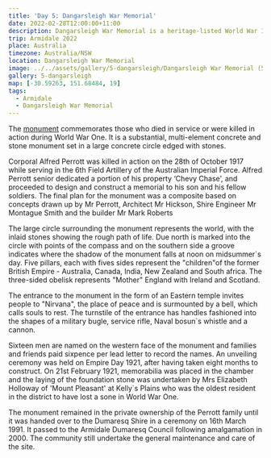 ```yaml
---
title: 'Day 5: Dangarsleigh War Memorial'
date: 2022-02-28T12:00:00+11:00
description: Dangarsleigh War Memorial is a heritage-listed World War I memorial.
trip: Armidale 2022
place: Australia
timezone: Australia/NSW
location: Dangarsleigh War Memorial
image: ../../assets/gallery/5-dangarsleigh/Dangarsleigh War Memorial (5).jpeg
gallery: 5-dangarsleigh
map: [-30.59263, 151.68484, 19]
tags:
  - Armidale
  - Dangarsleigh War Memorial
---
```


The [monument](https://monumentaustralia.org.au/themes/conflict/ww1/display/97050-dangarsleigh-war-memorial) commemorates those who died in service or were killed in action during World War One. It is a substantial, multi-element concrete and stone monument set in a large concrete circle edged with stones.

Corporal Alfred Perrott was killed in action on the 28th of October 1917 while serving in the 6th Field Artillery of the Australian Imperial Force. Alfred Perrott senior dedicated a portion of his property ‘Chevy Chase’, and proceeded to design and construct a memorial to his son and his fellow soldiers. The final plan for the monument was a composite based on concepts drawn up by Mr Perrott, Architect Mr Hickson, Shire Engineer Mr Montague Smith and the builder Mr Mark Roberts

The large circle surrounding the monument represents the world, with the inlaid stones showing the rough path of life. Due north is marked into the circle with points of the compass and on the southern side a groove indicates where the shadow of the monument falls at noon on midsummer`s day. Five pillars, each with fives sides represent the "children"of the former British Empire - Australia, Canada, India, New Zealand and South africa. The three-sided obelisk represents "Mother" England with Ireland and Scotland.

The entrance to the monument in the form of an Eastern temple invites people to "Nirvana", the place of peace and is surmounted by a bell, which calls souls to rest. The turnstile of the entrance has handles fashioned into the shapes of a military bugle, service rifle, Naval bosun`s whistle and a cannon.

Sixteen men are named on the western face of the monument and families and friends paid sixpence per lead letter to record the names. An unveiling ceremony was held on Empire Day 1921, after having taken eight months to construct. On 21st February 1921, memorabilia was placed in the chamber and the laying of the foundation stone was undertaken by Mrs Elizabeth Holloway of 'Mount Pleasant' at Kelly`s Plains who was the oldest resident in the district to have lost a sone in World War One.

The monument remained in the private ownership of the Perrott family until it was handed over to the Dumaresq Shire in a ceremony on 16th March 1991. It passed to the Armidale Dumaresq Council following amalgamation in 2000. The community still undertake the general maintenance and care of the site.
